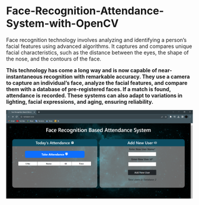 # Face-Recognition-Attendance-System-with-OpenCV  

Face recognition technology involves analyzing and identifying a person’s facial features using advanced algorithms.
It captures and compares unique facial characteristics, such as the distance between the eyes, the shape of the nose, and the contours of the face.

**This technology has come a long way and is now capable of near-instantaneous recognition with remarkable accuracy.
They use a camera to capture an individual’s face, analyze the facial features, and compare them with a database of pre-registered faces.
If a match is found, attendance is recorded. These systems can also adapt to variations in lighting, facial expressions, and aging, ensuring reliability.**

![Face Recognition Based Attendance System](Screenshot.png)
